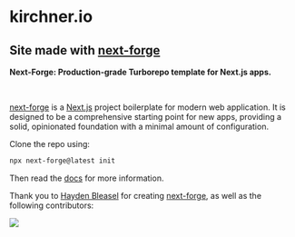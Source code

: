 # kirchner.io

## Site made with [next-forge](https://github.com/haydenbleasel/next-forge)

**Next-Forge: Production-grade Turborepo template for Next.js apps.**
<div>
  <img src="https://img.shields.io/npm/dy/next-forge" alt="" />
  <img src="https://img.shields.io/npm/v/next-forge" alt="" />
  <img src="https://img.shields.io/github/license/haydenbleasel/next-forge" alt="" />
</div>

[next-forge](https://github.com/haydenbleasel/next-forge) is a [Next.js](https://nextjs.org/) project boilerplate for modern web application. It is designed to be a comprehensive starting point for new apps, providing a solid, opinionated foundation with a minimal amount of configuration.

Clone the repo using:

```sh
npx next-forge@latest init
```

Then read the [docs](https://docs.next-forge.com) for more information.

Thank you to [Hayden Bleasel](https://github.com/haydenbleasel) for creating [next-forge](https://github.com/haydenbleasel/next-forge), as well as the following contributors:

<a href="https://github.com/haydenbleasel/next-forge/graphs/contributors">
  <img src="https://contrib.rocks/image?repo=haydenbleasel/next-forge" />
</a>